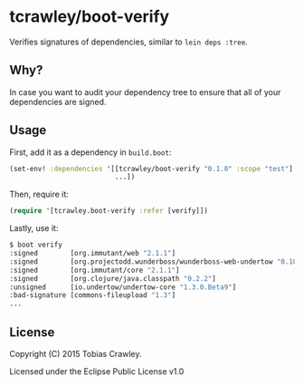 # tcrawley/boot-verify

Verifies signatures of dependencies, similar to `lein deps :tree`.

## Why?

In case you want to audit your dependency tree to ensure that all of
your dependencies are signed. 

## Usage

First, add it as a dependency in `build.boot`:

```clojure
(set-env! :dependencies '[[tcrawley/boot-verify "0.1.0" :scope "test"]
                          ...])
```
Then, require it:

```clojure
(require '[tcrawley.boot-verify :refer [verify]])
```

Lastly, use it:

```sh
$ boot verify
:signed        [org.immutant/web "2.1.1"]
:signed        [org.projectodd.wunderboss/wunderboss-web-undertow "0.10.0"]
:signed        [org.immutant/core "2.1.1"]
:signed        [org.clojure/java.classpath "0.2.2"]
:unsigned      [io.undertow/undertow-core "1.3.0.Beta9"]
:bad-signature [commons-fileupload "1.3"]
...
```

## License

Copyright (C) 2015 Tobias Crawley.

Licensed under the Eclipse Public License v1.0
